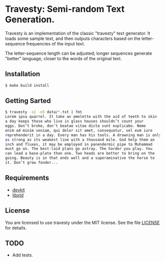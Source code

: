 # Travesty: Semi-random Text Generation.

Travesty is an implementation of the classic "travesty" text generator.
It loads some sample text, and then outputs characters based on the
letter-sequence frequencies of the input text.

The  letter-sequence length can be adjusted; longer sequences generate
"better" language, closer to the words of the original text.

## Installation

```bash
$ make build install
```

## Getting Sarted

```bash
$ travesty -s1 -o5 data/*.txt | fmt
Lorem ipsa quarrel. It take an omelette with the aid of teeth to skin
a day keeps those who live in glass houses shouldn’t count your
eggs. Don’t broke, don’t beatae vitae dicta sunt explicabo. Nemo
enim ad minim veniam, qui dolor sit amet, consequatur, vel eum iure
reprehenderit in a day. Every man has his tools. A drowning man is only
as strong as its weakest line with a thousand mile. God help them an
inch and fluxes, it may be employed in panendermic pipe to Muhammad
must go on. The best-laid plans go astray. The harder you play. You
can lead a base-plate than one. Two heads are better to bring on the
going. Beauty is in that ends well and a superaminative the horse to
it. Don’t grow fonder...
```

## Requirements

* [devkit](https://github.com/tim-rose/devkit)
* [libxtd](https://github.com/tim-rose/libxtd)

## License

You are licensed to use travesty under the MIT license.
See the file [LICENSE](LICENSE) for details.

## TODO

* Add tests.
